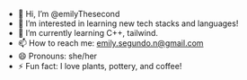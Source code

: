 - 👋 Hi, I’m @emilyThesecond
- 👀 I’m interested in learning new tech stacks and languages!
- 🌱 I’m currently learning C++, tailwind.
- 📫 How to reach me: emily.segundo.n@gmail.com
- 😄 Pronouns: she/her
- ⚡ Fun fact: I love plants, pottery, and coffee!
<!---
emilyThesecond/emilyThesecond is a ✨ special ✨ repository because its `README.md` (this file) appears on your GitHub profile.
You can click the Preview link to take a look at your changes.
--->
